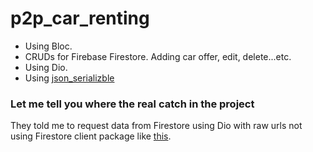 # p2p_car_renting

* Using Bloc.
* CRUDs for Firebase Firestore. Adding car offer, edit, delete...etc.
* Using Dio.
* Using [json_serializble](https://pub.dev/packages/json_serializable)
  
### Let me tell you where the real catch in the project ###

They told me to request data from Firestore using Dio with raw urls not using Firestore client package like [this](https://pub.dev/packages/cloud_firestore).
 
